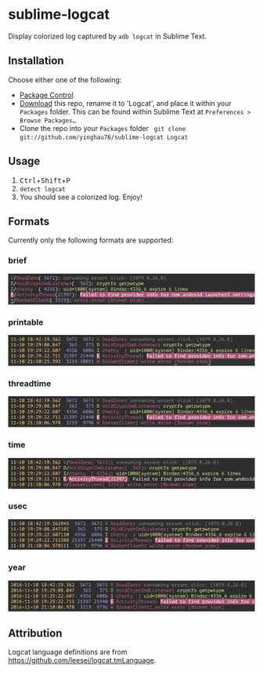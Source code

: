 # sublime-logcat

Display colorized log captured by `adb logcat` in Sublime Text.

## Installation

Choose either one of the following:

- [Package Control](https://packagecontrol.io/packages/Logcat)
- [Download](https://github.com/yinghau76/sublime-logcat/archive/master.zip) this repo, rename it to 'Logcat', and place it within your `Packages` folder. This can be found within Sublime Text at `Preferences > Browse Packages…`
- Clone the repo into your `Packages` folder ` git clone git://github.com/yinghau76/sublime-logcat Logcat`

## Usage

1. <kbd>Ctrl</kbd>+<kbd>Shift</kbd>+<kbd>P</kbd>
1. `detect logcat`
1. You should see a colorized log. Enjoy!

## Formats

Currently only the following formats are supported:

### brief 

![](screen-shots/brief.png)

### printable 

![](screen-shots/printable.png)

### threadtime 

![](screen-shots/threadtime.png)

### time 

![](screen-shots/time.png)

### usec 

![](screen-shots/usec.png)

### year 

![](screen-shots/year.png)

## Attribution

Logcat language definitions are from https://github.com/leesei/logcat.tmLanguage.
